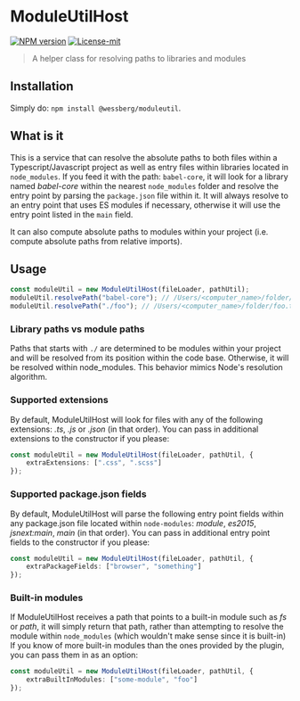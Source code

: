 # ModuleUtilHost
[![NPM version][npm-version-image]][npm-version-url]
[![License-mit][license-mit-image]][license-mit-url]

[license-mit-url]: https://opensource.org/licenses/MIT

[license-mit-image]: https://img.shields.io/badge/License-MIT-yellow.svg

[npm-version-url]: https://www.npmjs.com/package/@wessberg/moduleutil

[npm-version-image]: https://badge.fury.io/js/%40wessberg%2Fmoduleutil.svg

> A helper class for resolving paths to libraries and modules

## Installation
Simply do: `npm install @wessberg/moduleutil`.

## What is it

This is a service that can resolve the absolute paths to both files within a Typescript/Javascript project as well as entry files within libraries located in `node_modules`.
If you feed it with the path: `babel-core`, it will look for a library named *babel-core* within the nearest `node_modules` folder and resolve the entry point by parsing the `package.json` file within it.
It will always resolve to an entry point that uses ES modules if necessary, otherwise it will use the entry point listed in the `main` field.

It can also compute absolute paths to modules within your project (i.e. compute absolute paths from relative imports).

## Usage
```typescript
const moduleUtil = new ModuleUtilHost(fileLoader, pathUtil);
moduleUtil.resolvePath("babel-core"); // /Users/<computer_name>/folder/node_modules/babel-core/index.js
moduleUtil.resolvePath("./foo"); // /Users/<computer_name>/folder/foo.ts
```

### Library paths vs module paths

Paths that starts with `./` are determined to be modules within your project and will be resolved from its position within
the code base. Otherwise, it will be resolved within node_modules. This behavior mimics Node's resolution algorithm.

### Supported extensions

By default, ModuleUtilHost will look for files with any of the following extensions: *.ts*, *.js* or *.json* (in that order). You can pass in additional extensions to the constructor if you please:

```typescript
const moduleUtil = new ModuleUtilHost(fileLoader, pathUtil, {
	extraExtensions: [".css", ".scss"]
});
```

### Supported package.json fields

By default, ModuleUtilHost will parse the following entry point fields within any package.json file located within `node-modules`: *module*, *es2015*, *jsnext:main*, *main* (in that order). You can pass in additional entry point fields to the constructor if you please:

```typescript
const moduleUtil = new ModuleUtilHost(fileLoader, pathUtil, {
	extraPackageFields: ["browser", "something"]
});
```

### Built-in modules

If ModuleUtilHost receives a path that points to a built-in module such as *fs* or *path*, it will simply return that path, rather than attempting to resolve the module within `node_modules` (which wouldn't make sense since it is built-in)
If you know of more built-in modules than the ones provided by the plugin, you can pass them in as an option:

```typescript
const moduleUtil = new ModuleUtilHost(fileLoader, pathUtil, {
	extraBuiltInModules: ["some-module", "foo"]
});
```